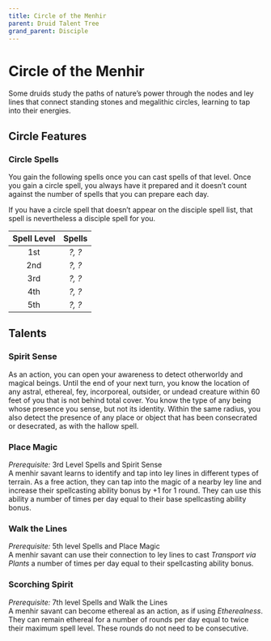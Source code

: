```yaml
---
title: Circle of the Menhir
parent: Druid Talent Tree
grand_parent: Disciple
---
```


# Circle of the Menhir
Some druids study the paths of nature’s power through the nodes and ley lines that connect standing stones and megalithic circles, learning to tap into their energies.

## Circle Features

### Circle Spells
You gain the following spells once you can cast spells of that level. Once you gain a circle spell, you always have it prepared and it doesn’t count against the number of spells that you can prepare each day.

If you have a circle spell that doesn’t appear on the disciple spell list, that spell is nevertheless a disciple spell for you.

| Spell Level | Spells |
|:-----------:|:------:|
| 1st | *?, ?* |
| 2nd | *?, ?* |
| 3rd | *?, ?* |
| 4th | *?, ?* |
| 5th | *?, ?* |

## Talents

### Spirit Sense
As an action, you can open your awareness to detect otherworldy and magical beings. Until the end of your next turn, you know the location of any astral, ethereal, fey, incorporeal, outsider, or undead creature within 60 feet of you that is not behind total cover. You know the type of any being whose presence you sense, but not its identity. Within the same radius, you also detect the presence of any place or object that has been consecrated or desecrated, as with the hallow spell.

### Place Magic
*Prerequisite:* 3rd Level Spells and Spirit Sense<br>
A menhir savant learns to identify and tap into ley lines in different types of terrain. As a free action, they can tap into the magic of a nearby ley line and increase their spellcasting ability bonus by +1 for 1 round. They can use this ability a number of times per day equal to their base spellcasting ability bonus.

### Walk the Lines
*Prerequisite:* 5th level Spells and Place Magic<br>
A menhir savant can use their connection to ley lines to cast *Transport via Plants* a number of times per day equal to their spellcasting ability bonus.

### Scorching Spirit
*Prerequisite:* 7th level Spells and Walk the Lines<br>
A menhir savant can become ethereal as an action, as if using *Etherealness*. They can remain ethereal for a number of rounds per day equal to twice their maximum spell level. These rounds do not need to be consecutive.
 